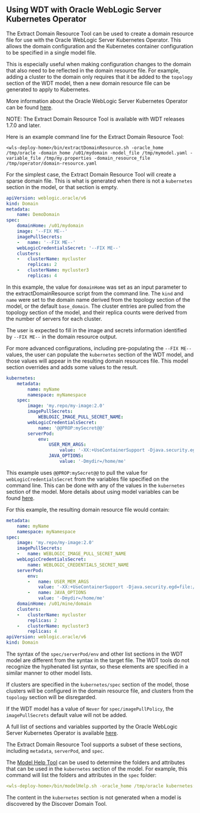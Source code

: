 ## Using WDT with Oracle WebLogic Server Kubernetes Operator

The Extract Domain Resource Tool can be used to create a domain resource file for use with the Oracle WebLogic Server Kubernetes Operator. This allows the domain configuration and the Kubernetes container configuration to be specified in a single model file.

This is especially useful when making configuration changes to the domain that also need to be reflected in the domain resource file. For example, adding a cluster to the domain only requires that it be added to the `topology` section of the WDT model, then a new domain resource file can be generated to apply to Kubernetes.

More information about the Oracle WebLogic Server Kubernetes Operator can be found [here](https://oracle.github.io/weblogic-kubernetes-operator).

NOTE: The Extract Domain Resource Tool is available with WDT releases 1.7.0 and later.

Here is an example command line for the Extract Domain Resource Tool:
```
<wls-deploy-home>/bin/extractDomainResource.sh -oracle_home /tmp/oracle -domain_home /u01/mydomain -model_file /tmp/mymodel.yaml -variable_file /tmp/my.properties -domain_resource_file /tmp/operator/domain-resource.yaml
```

For the simplest case, the Extract Domain Resource Tool will create a sparse domain file. This is what is generated when there is not a `kubernetes` section in the model, or that section is empty.
```yaml
apiVersion: weblogic.oracle/v6
kind: Domain
metadata:
    name: DemoDomain
spec:
    domainHome: /u01/mydomain
    image: '--FIX ME--'
    imagePullSecrets:
    -   name: '--FIX ME--'
    webLogicCredentialsSecret: '--FIX ME--'
    clusters:
    -   clusterName: mycluster
        replicas: 2
    -   clusterName: mycluster3
        replicas: 4
```

In this example, the value for `domainHome` was set as an input parameter to the extractDomainResource script from the command line. The `kind` and `name` were set to the domain name derived from the topology section of the model, or the default `base_domain`. The cluster entries are pulled from the topology section of the model, and their replica counts were derived from the number of servers for each cluster.

The user is expected to fill in the image and secrets information identified by `--FIX ME--` in the domain resource output.

For more advanced configurations, including pre-populating the `--FIX ME--` values, the user can populate the `kubernetes` section of the WDT model, and those values will appear in the resulting domain resources file. This model section overrides and adds some values to the result.
```yaml
kubernetes:
    metadata:
        name: myName
        namespace: myNamespace
    spec:
        image: 'my.repo/my-image:2.0'
        imagePullSecrets:
            WEBLOGIC_IMAGE_PULL_SECRET_NAME:
        webLogicCredentialsSecret:
            name: '@@PROP:mySecret@@'
        serverPod:
            env:
                USER_MEM_ARGS:
                    value: '-XX:+UseContainerSupport -Djava.security.egd=file:/dev/./urandom'
                JAVA_OPTIONS:
                    value: '-Dmydir=/home/me'
```
This example uses `@@PROP:mySecret@@` to pull the value for `webLogicCredentialsSecret` from the variables file specified on the command line. This can be done with any of the values in the `kubernetes` section of the model. More details about using model variables can be found [here](model.md#simple-example).

For this example, the resulting domain resource file would contain:
```yaml
metadata:
    name: myName
    namespace: myNamespace
spec:
    image: 'my.repo/my-image:2.0'
    imagePullSecrets:
    -   name: WEBLOGIC_IMAGE_PULL_SECRET_NAME
    webLogicCredentialsSecret:
        name: WEBLOGIC_CREDENTIALS_SECRET_NAME
    serverPod:
        env:
        -   name: USER_MEM_ARGS
            value: '-XX:+UseContainerSupport -Djava.security.egd=file:/dev/./urandom'
        -   name: JAVA_OPTIONS
            value: '-Dmydir=/home/me'
    domainHome: /u01/mine/domain
    clusters:
    -   clusterName: mycluster
        replicas: 2
    -   clusterName: mycluster3
        replicas: 4
apiVersion: weblogic.oracle/v6
kind: Domain
```

The syntax of the `spec/serverPod/env` and other list sections in the WDT model are different from the syntax in the target file. The WDT tools do not recognize the hyphenated list syntax, so these elements are specified in a similar manner to other model lists.

If clusters are specified in the `kubernetes/spec` section of the model, those clusters will be configured in the domain resource file, and clusters from the `topology` section will be disregarded.

If the WDT model has a value of `Never` for `spec/imagePullPolicy`, the `imagePullSecrets` default value will not be added.

A full list of sections and variables supported by the Oracle WebLogic Server Kubernetes Operator is available [here](https://github.com/oracle/weblogic-kubernetes-operator/blob/master/docs/domains/Domain.md).

The Extract Domain Resource Tool supports a subset of these sections, including `metadata`, `serverPod`, and `spec`.

The [Model Help Tool](model_help.md) can be used to determine the folders and attributes that can be used in the `kubernetes` section of the model. For example, this command will list the folders and attributes in the `spec` folder:
```yaml
<wls-deploy-home>/bin/modelHelp.sh -oracle_home /tmp/oracle kubernetes:/spec
```

The content in the `kubernetes` section is not generated when a model is discovered by the Discover Domain Tool.  
